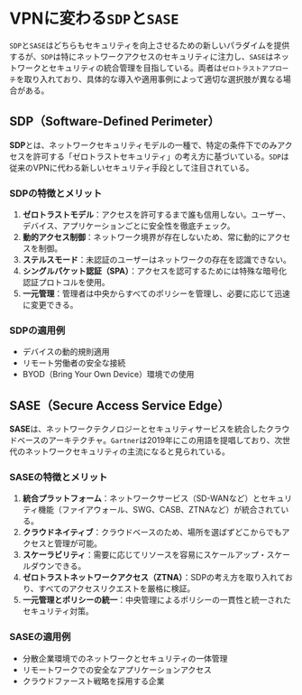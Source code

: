 # VPNに変わる`SDP`と`SASE`

`SDP`と`SASE`はどちらもセキュリティを向上させるための新しいパラダイムを提供するが、`SDP`は特にネットワークアクセスのセキュリティに注力し、`SASE`はネットワークとセキュリティの統合管理を目指している。両者は`ゼロトラストアプローチ`を取り入れており、具体的な導入や適用事例によって適切な選択肢が異なる場合がある。

## SDP（Software-Defined Perimeter）

**SDP**とは、ネットワークセキュリティモデルの一種で、特定の条件下でのみアクセスを許可する「ゼロトラストセキュリティ」の考え方に基づいている。`SDP`は従来のVPNに代わる新しいセキュリティ手段として注目されている。

### SDPの特徴とメリット

1. **ゼロトラストモデル**：アクセスを許可するまで誰も信用しない。ユーザー、デバイス、アプリケーションごとに安全性を徹底チェック。
2. **動的アクセス制御**：ネットワーク境界が存在しないため、常に動的にアクセスを制御。
3. **ステルスモード**：未認証のユーザーはネットワークの存在を認識できない。
4. **シングルパケット認証（SPA）**：アクセスを認可するためには特殊な暗号化認証プロトコルを使用。
5. **一元管理**：管理者は中央からすべてのポリシーを管理し、必要に応じて迅速に変更できる。

### SDPの適用例

- デバイスの動的規則適用
- リモート労働者の安全な接続
- BYOD（Bring Your Own Device）環境での使用

## SASE（Secure Access Service Edge）

**SASE**は、ネットワークテクノロジーとセキュリティサービスを統合したクラウドベースのアーキテクチャ。`Gartner`は2019年にこの用語を提唱しており、次世代のネットワークセキュリティの主流になると見られている。

### SASEの特徴とメリット

1. **統合プラットフォーム**：ネットワークサービス（SD-WANなど）とセキュリティ機能（ファイアウォール、SWG、CASB、ZTNAなど）が統合されている。
2. **クラウドネイティブ**：クラウドベースのため、場所を選ばずどこからでもアクセスと管理が可能。
3. **スケーラビリティ**：需要に応じてリソースを容易にスケールアップ・スケールダウンできる。
4. **ゼロトラストネットワークアクセス（ZTNA）**：SDPの考え方を取り入れており、すべてのアクセスリクエストを厳格に検証。
5. **一元管理とポリシーの統一**：中央管理によるポリシーの一貫性と統一されたセキュリティ対策。

### SASEの適用例

- 分散企業環境でのネットワークとセキュリティの一体管理
- リモートワークでの安全なアプリケーションアクセス
- クラウドファースト戦略を採用する企業
